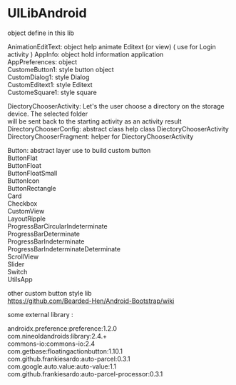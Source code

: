 # UILibAndroid

object define in this lib

AnimationEditText: object help animate Editext (or view) ( use for Login activity )
AppInfo: object hold information application  
AppPreferences: object  
CustomeButton1: style button object  
CustomDialog1: style Dialog  
CustomEditext1: style Editext  
CustomeSquare1: style square  
  
DiectoryChooserActivity: Let's the user choose a directory on the storage device. The selected folder  
will be sent back to the starting activity as an activity result  
DirectoryChooserConfig: abstract class help class DiectoryChooserActivity  
DirectoryChooserFragment: helper for DiectoryChooserActivity  
  
Button: abstract layer use to build custom button  
ButtonFlat  
ButtonFloat  
ButtonFloatSmall  
ButtonIcon  
ButtonRectangle  
Card  
Checkbox  
CustomView  
LayoutRipple  
ProgressBarCircularIndeterminate  
ProgressBarDeterminate  
ProgressBarIndeterminate  
ProgressBarIndeterminateDeterminate  
ScrollView  
Slider  
Switch  
UtilsApp  
  
  
  
other custom button style lib  
https://github.com/Bearded-Hen/Android-Bootstrap/wiki  

some external library :  
  
androidx.preference:preference:1.2.0  
com.nineoldandroids:library:2.4.+  
commons-io:commons-io:2.4  
com.getbase:floatingactionbutton:1.10.1  
com.github.frankiesardo:auto-parcel:0.3.1  
com.google.auto.value:auto-value:1.1  
com.github.frankiesardo:auto-parcel-processor:0.3.1  
